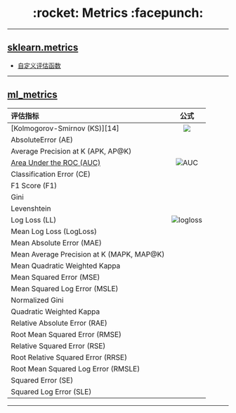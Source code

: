 <h1 align = "center">:rocket: Metrics :facepunch:</h1>

---
## [sklearn.metrics][11]

- [自定义评估函数][12]
---
## [ml_metrics][0]

|**评估指标**|**公式**|
|:--|:--:|
|[Kolmogorov-Smirnov (KS)][14]| ![][13]
|AbsoluteError (AE)|
|Average Precision at K (APK, AP@K)|
|[Area Under the ROC (AUC)][2] | ![AUC][1]
|Classification Error (CE)| 
|F1 Score (F1)|
|Gini|
|Levenshtein|
|Log Loss (LL)| ![logloss][3]
|Mean Log Loss (LogLoss)|
|Mean Absolute Error (MAE)|
|Mean Average Precision at K (MAPK, MAP@K)|
|Mean Quadratic Weighted Kappa|
|Mean Squared Error (MSE)|
|Mean Squared Log Error (MSLE)|
|Normalized Gini|
|Quadratic Weighted Kappa|
|Relative Absolute Error (RAE)|
|Root Mean Squared Error (RMSE)|
|Relative Squared Error (RSE)|
|Root Relative Squared Error (RRSE)|
|Root Mean Squared Log Error (RMSLE)|
|Squared Error (SE)|
|Squared Log Error (SLE)|

---

 [0]: https://github.com/benhamner/Metrics/tree/master/Python
 [1]: http://img.blog.csdn.net/20150924153157802
 [2]: http://third.datacastle.cn/pkbigdata/master.other.img/7372d308-8d38-4e45-8ab7-ffab7763096a.png
 [3]: https://github.com/Jie-Yuan/DataMining/raw/master/7_Metrics/Pictures/11.png
 [11]: http://scikit-learn.org/stable/modules/model_evaluation.html#common-cases-predefined-values
 [12]: http://www.cnblogs.com/harvey888/p/6964741.html
 [13]: https://img-blog.csdn.net/20171012171557401?watermark/2/text/aHR0cDovL2Jsb2cuY3Nkbi5uZXQvdTAxMzQyMTYyOQ==/font/5a6L5L2T/fontsize/400/fill/I0JBQkFCMA==/dissolve/70/gravity/SouthEast
